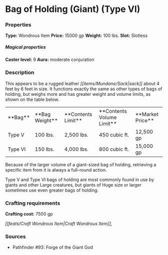 ﻿---
Title: "Bag of Holding (Giant) (Type VI)"
Type: "Wondrous Item"
Price: "15000 gp"
Weight: "100 lbs."
Slot: "Slotless"
Caster level: "9"
Aura: "moderate conjuration"
Description: |
  "This appears to be a rugged leather sack about 4 feet by 6 feet in size. It functions exactly the same as other types of _bags of holding_, but weighs more and has greater weight and volume limits, as shown on the table below.
  <table><tbody><tr><td>**Bag**</td><td>**Bag Weight**</td><td>**Contents Limit**</td><td>**Contents Volume Limit**</td><td>**Market Price**</td></tr><tr><td>Type V</td><td>100 lbs.</td><td>2,500 lbs.</td><td>450 cubic ft.</td><td>12,500 gp</td></tr><tr><td>Type VI</td><td>150 lbs.</td><td>4,000 lbs.</td><td>800 cubic ft.</td><td>15,000 gp</td></tr></tbody></table>
  Because of the larger volume of a giant-sized _bag of holding_, retrieving a specific item from it is always a full-round action.
  Type V and Type VI _bags of holding_ are most commonly found in use by giants and other Large creatures, but giants of Huge size or larger sometimes use even greater _bags of holding_."
Crafting cost: "7500 gp"
Sources: "['Pathfinder #93: Forge of the Giant God']"
---

# Bag of Holding (Giant) (Type VI)

### Properties

**Type:** Wondrous Item **Price:** 15000 gp **Weight:** 100 lbs. **Slot:** Slotless

##### Magical properties

**Caster level:** 9 **Aura:** moderate conjuration

### Description

This appears to be a rugged leather _[[items/Mundane/Sack|sack]]_ about 4 feet by 6 feet in size. It functions exactly the same as other types of bags of holding, but weighs more and has greater weight and volume limits, as shown on the table below.

<table><tbody><tr><td> **Bag**</td><td> **Bag Weight**</td><td> **Contents Limit**</td><td> **Contents Volume Limit**</td><td> **Market Price**</td></tr><tr><td>Type V</td><td>100 lbs.</td><td>2,500 lbs.</td><td>450 cubic ft.</td><td>12,500 gp</td></tr><tr><td>Type VI</td><td>150 lbs.</td><td>4,000 lbs.</td><td>800 cubic ft.</td><td>15,000 gp</td></tr></tbody></table>

Because of the larger volume of a giant-sized bag of holding, retrieving a specific item from it is always a full-round action.

Type V and Type VI bags of holding are most commonly found in use by giants and other Large creatures, but giants of Huge size or larger sometimes use even greater bags of holding.

### Crafting requirements

**Crafting cost:** 7500 gp

_[[feats/Craft Wondrous Item|Craft Wondrous Item]]_,

### Sources

* Pathfinder #93: Forge of the Giant God